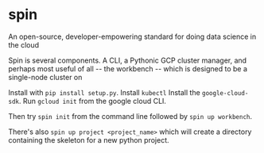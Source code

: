 # spin
An open-source, developer-empowering standard for doing data science in the cloud

Spin is several components.  A CLI, a Pythonic GCP cluster manager, and perhaps most useful of all -- the workbench -- which is designed to be a single-node cluster on

Install with `pip install setup.py`.
Install `kubectl`
Install the `google-cloud-sdk`.
Run `gcloud init` from the google cloud CLI.

Then try `spin init` from the command line followed by `spin up workbench`.

There's also `spin up project <project_name>` which will create a directory containing the skeleton for a new python project.
